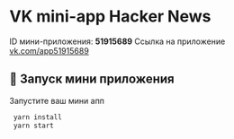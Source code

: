 
# VK mini-app Hacker News

ID мини-приложения: **51915689**
Ссылка на приложение [vk.com/app51915689](https://vk.com/app51915689)

## 🚀 Запуск мини приложения

Запустите ваш мини апп

```sh
 yarn install
 yarn start
```



